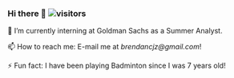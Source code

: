 ### Hi there 👋 ![visitors](https://visitor-badge.laobi.icu/badge?page_id=brendancjz)

🔭 I’m currently interning at Goldman Sachs as a Summer Analyst.

📫 How to reach me: E-mail me at _brendancjz@gmail.com_!

⚡ Fun fact: I have been playing Badminton since I was 7 years old!


<!--
**brendancjz/brendancjz** is a ✨ _special_ ✨ repository because its `README.md` (this file) appears on your GitHub profile.

Here are some ideas to get you started:

- 🔭 I’m currently working on ...
- 🌱 I’m currently learning ...
- 👯 I’m looking to collaborate on ...
- 🤔 I’m looking for help with ...
- 💬 Ask me about ...
- 📫 How to reach me: ...
- 😄 Pronouns: ...
- ⚡ Fun fact: ...
-->
